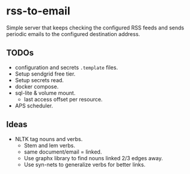 # rss-to-email

Simple server that keeps checking the configured RSS feeds and
sends periodic emails to the configured destination address.

## TODOs

- configuration and secrets `.template` files.
- Setup sendgrid free tier.
- Setup secrets read.
- docker compose.
- sql-lite & volume mount.
  - last access offset per resource.
- APS scheduler.

## Ideas

- NLTK tag nouns and verbs.
  - Stem and lem verbs.
  - same document/email = linked.
  - Use graphx library to find nouns linked 2/3 edges away.
  - Use syn-nets to generalize verbs for better links.
